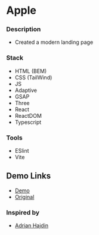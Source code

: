 # Apple

### Description

- Created a modern landing page

### Stack

- HTML (BEM)
- CSS (TailWind)
- JS
- Adaptive
- GSAP
- Three
- React
- ReactDOM
- Typescript

### Tools

- ESlint
- Vite

## Demo Links
- [Demo](https://AndriiZakharenko.github.io/apple/)
- [Original](https://www.apple.com/)

### Inspired by 
- [Adrian Hajdin](https://github.com/adrianhajdin)
